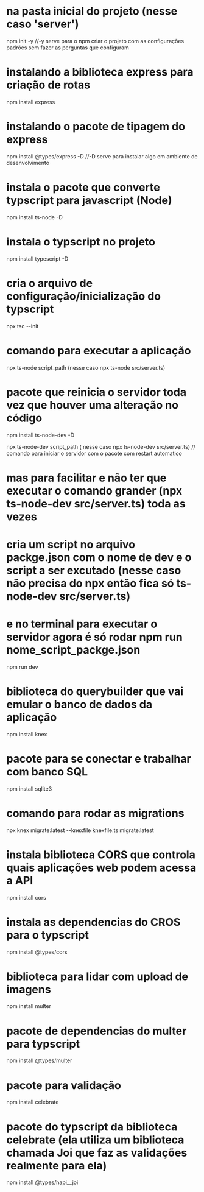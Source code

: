 
# na pasta inicial do projeto (nesse caso 'server')
 
npm init -y    //-y serve para o npm criar o projeto com as configurações padrões sem fazer as perguntas que configuram


# instalando a biblioteca express para criação de rotas

npm install express


# instalando o pacote de tipagem do express

npm install @types/express -D  //-D serve para instalar algo em ambiente de desenvolvimento


# instala o pacote que converte typscript para javascript (Node)

npm install ts-node -D


# instala o typscript no projeto

npm install typescript -D


# cria o arquivo de configuração/inicialização do typscript

npx tsc --init


# comando para executar a aplicação

npx ts-node script_path (nesse caso npx ts-node src/server.ts)


# pacote que reinicia o servidor toda vez que houver uma alteração no código

npm install ts-node-dev -D

npx ts-node-dev script_path ( nesse caso npx ts-node-dev src/server.ts) // comando para iniciar o servidor com o pacote com restart automatico


# mas para facilitar e não ter que executar o comando grander (npx ts-node-dev src/server.ts) toda as vezes                                                  #
# cria um script no arquivo packge.json com o nome de dev e o script a ser excutado (nesse caso não precisa do npx então fica só ts-node-dev src/server.ts)  #
# e no terminal para executar o servidor agora é só rodar npm run nome_script_packge.json                                                                    #

npm run dev



# biblioteca do querybuilder que vai emular o banco de dados da aplicação 

npm install knex



# pacote para se conectar e trabalhar com banco SQL

npm install sqlite3


# comando para rodar as migrations 

npx knex migrate:latest --knexfile knexfile.ts migrate:latest


# instala biblioteca CORS que controla quais aplicações web podem acessa a API

npm install cors



# instala as dependencias do CROS para o typscript

npm install @types/cors


# biblioteca para lidar com upload de imagens 

npm install multer


# pacote de dependencias do multer para typscript

npm install @types/multer


# pacote para validação

npm install celebrate


# pacote do typscript da biblioteca celebrate (ela utiliza um biblioteca chamada Joi que faz as validações realmente para ela)

npm install @types/hapi__joi